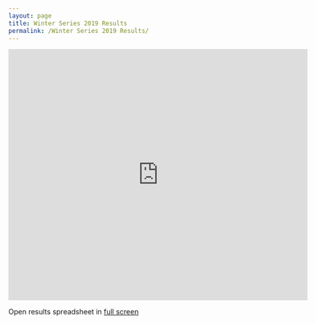 ```yaml
---
layout: page
title: Winter Series 2019 Results
permalink: /Winter Series 2019 Results/
---
```

<iframe src="https://docs.google.com/spreadsheets/d/e/2PACX-1vT9O6easVAQuPQ4BVUv_F6SNKIpcZWaJkp29oqOosp6uRGdgLUDVRWKPoKkjZuGJatGOTmR5BcsnGy4/pubhtml?widget=true&amp;headers=false" width="595" height="500" frameborder="0"></iframe>

Open results spreadsheet in <a href="https://docs.google.com/spreadsheets/d/e/2PACX-1vT9O6easVAQuPQ4BVUv_F6SNKIpcZWaJkp29oqOosp6uRGdgLUDVRWKPoKkjZuGJatGOTmR5BcsnGy4/pubhtml?widget=true&amp;headers=false" target="_blank" rel="noopener">full screen</a>
